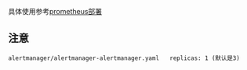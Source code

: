 具体使用参考[prometheus部署](https://ysicing.me/install/prometheus.html)

## 注意

```
alertmanager/alertmanager-alertmanager.yaml   replicas: 1 (默认是3)
```